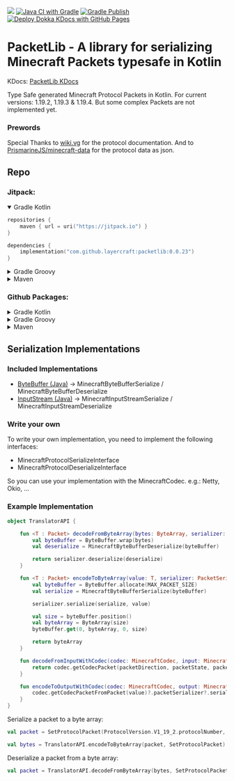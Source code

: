 [![](https://jitpack.io/v/Layercraft/PacketLib.svg)](https://jitpack.io/#Layercraft/PacketLib)
[![Java CI with Gradle](https://github.com/Layercraft/PacketLib/actions/workflows/gradle-build.yml/badge.svg)](https://github.com/Layercraft/PacketLib/actions/workflows/gradle-build.yml)
[![Gradle Publish](https://github.com/Layercraft/PacketLib/actions/workflows/gradle-publish.yml/badge.svg)](https://github.com/Layercraft/PacketLib/actions/workflows/gradle-publish.yml)
[![Deploy Dokka KDocs with GitHub Pages](https://github.com/Layercraft/PacketLib/actions/workflows/kdocs.yml/badge.svg)](https://github.com/Layercraft/PacketLib/actions/workflows/kdocs.yml)

# PacketLib - A library for serializing Minecraft Packets typesafe in Kotlin

KDocs: [PacketLib KDocs](https://packetlib.kdocs.layercraft.io/)

Type Safe generated Minecraft Protocol Packets in Kotlin.
For current versions: 1.19.2, 1.19.3 & 1.19.4.
But some complex Packets are not implemented yet.

### Prewords
Special Thanks to [wiki.vg](https://wiki.vg) for the protocol documentation.
And to [PrismarineJS/minecraft-data](https://github.com/PrismarineJS/minecraft-data) for the protocol data as json.

## Repo

### Jitpack:

<details open>
<summary>Gradle Kotlin</summary>

```kotlin
repositories {
    maven { url = uri("https://jitpack.io") }
}

dependencies {
    implementation("com.github.layercraft:packetlib:0.0.23")
}
```

</details>

<details>
<summary>Gradle Groovy</summary>

```groovy
repositories {
    maven { url = 'https://jitpack.io' }
}

dependencies {
    compile 'com.github.layercraft:packetlib:0.0.23'
}
```

</details>

<details>
<summary>Maven</summary>

```xml

<project>
    ...
    <repositories>
        <repository>
            <id>jitpack.io</id>
            <url>https://jitpack.io</url>
        </repository>
    </repositories>
    ...
    <dependencies>
        <dependency>
            <groupId>com.github.layercraft</groupId>
            <artifactId>packetlib</artifactId>
            <version>0.0.23</version>
        </dependency>
    </dependencies>
    ...
</project>
```

</details>

### Github Packages:

<details>
<summary>Gradle Kotlin</summary>

```kotlin
repositories {
    maven {
        url = uri("https://maven.pkg.github.com/Layercraft/Translator-API")
        credentials {
            username = project.findProperty("gpr.user") as String? ?: System.getenv("USERNAME")
            password = project.findProperty("gpr.key") as String? ?: System.getenv("TOKEN")
        }
    }
}

dependencies {
    implementation("io.layercraft.connector:translator-api:0.0.23")
}
```

</details>


<details>
<summary>Gradle Groovy</summary>

```groovy
repositories {
    maven {
        url = 'https://maven.pkg.github.com/Layercraft/Translator-API'
        credentials {
            username = project.findProperty("gpr.user") ?: System.getenv("USERNAME")
            password = project.findProperty("gpr.key") ?: System.getenv("TOKEN")
        }
    }
}

dependencies {
    compile 'io.layercraft.connector:translator-api:0.0.23'
}
```

</details>

<details>
<summary>Maven</summary>

```xml

<project>
    ...
    <repositories>
        <repository>
            <id>Translator-API</id>
            <url>https://maven.pkg.github.com/Layercraft/Translator-API</url>
        </repository>
    </repositories>
    ...
    <dependencies>
        <dependency>
            <groupId>io.layercraft.connector</groupId>
            <artifactId>translator-api</artifactId>
            <version>0.0.23</version>
        </dependency>
    </dependencies>
    ...
</project>
```

Settings.xml

```xml

<settings>
    ...
    <servers>
        <server>
            <id>Translator-API</id>
            <username>USERNAME</username>
            <password>TOKEN</password>
        </server>
    </servers>
    ...
</settings>
```

</details>


## Serialization Implementations

### Included Implementations
- [ByteBuffer (Java)](https://docs.oracle.com/javase/8/docs/api/java/nio/ByteBuffer.html) -> MinecraftByteBufferSerialize / MinecraftByteBufferDeserialize
- [InputStream (Java)](https://docs.oracle.com/javase/8/docs/api/java/io/InputStream.html) -> MinecraftInputStreamSerialize / MinecraftInputStreamDeserialize

### Write your own
To write your own implementation, you need to implement the following interfaces:
- MinecraftProtocolSerializeInterface
- MinecraftProtocolDeserializeInterface

So you can use your implementation with the MinecraftCodec. e.g.: Netty, Okio, ...

### Example Implementation

```kotlin
object TranslatorAPI {

    fun <T : Packet> decodeFromByteArray(bytes: ByteArray, serializer: PacketSerializer<T>): T {
        val byteBuffer = ByteBuffer.wrap(bytes)
        val deserialize = MinecraftByteBufferDeserialize(byteBuffer)

        return serializer.deserialize(deserialize)
    }

    fun <T : Packet> encodeToByteArray(value: T, serializer: PacketSerializer<T>): ByteArray {
        val byteBuffer = ByteBuffer.allocate(MAX_PACKET_SIZE)
        val serialize = MinecraftByteBufferSerialize(byteBuffer)

        serializer.serialize(serialize, value)

        val size = byteBuffer.position()
        val byteArray = ByteArray(size)
        byteBuffer.get(0, byteArray, 0, size)

        return byteArray
    }

    fun decodeFromInputWithCodec(codec: MinecraftCodec, input: MinecraftProtocolDeserializeInterface<*>, packetDirection: PacketDirection, packetState: PacketState, packetId: Int): Packet? {
        return codec.getCodecPacket(packetDirection, packetState, packetId)?.packetSerializer?.deserialize(input)
    }

    fun encodeToOutputWithCodec(codec: MinecraftCodec, output: MinecraftProtocolSerializeInterface<*>, value: Packet) {
        codec.getCodecPacketFromPacket(value)?.packetSerializer?.serialize(output, value)
    }
}
```

Serialize a packet to a byte array:

```kotlin
val packet = SetProtocolPacket(ProtocolVersion.V1_19_2.protocolNumber, "localhost", 25565, 1)

val bytes = TranslatorAPI.encodeToByteArray(packet, SetProtocolPacket)
```

Deserialize a packet from a byte array:

```kotlin
val packet = TranslatorAPI.decodeFromByteArray(bytes, SetProtocolPacket)
```
